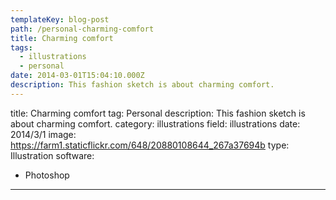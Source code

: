 ```yaml
---
templateKey: blog-post
path: /personal-charming-comfort
title: Charming comfort
tags:
  - illustrations
  - personal
date: 2014-03-01T15:04:10.000Z
description: This fashion sketch is about charming comfort.
---
```


title: Charming comfort
tag: Personal
description: This fashion sketch is about charming comfort.
category: illustrations
field: illustrations
date: 2014/3/1
image: https://farm1.staticflickr.com/648/20880108644_267a37694b
type: Illustration
software:
- Photoshop
---
